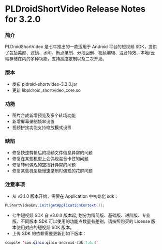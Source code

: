 # PLDroidShortVideo Release Notes for 3.2.0

### 简介

PLDroidShortVideo 是七牛推出的一款适用于 Android 平台的短视频 SDK，提供了包括美颜、滤镜、水印、断点录制、分段回删、视频编辑、混音特效、本地/云端存储在内的多种功能，支持高度定制以及二次开发。

### 版本

* 发布 pldroid-shortvideo-3.2.0.jar
* 更新 libpldroid\_shortvideo_core.so

### 功能

* 图片合成新增预览及多个转场功能
* 新增屏幕录制帧率设置
* 视频拼接功能支持缩放模式设置

### 缺陷
* 修复快速剪辑后的视频文件信息异常的问题
* 修复在某些机型上会偶现混音卡住的问题
* 修复转码偶现的空指针异常的问题
* 修复某些机型极慢速录制时偶现的花屏问题

### 注意事项

* 从 v3.1.0 版本开始，需要在 Application 中初始化 sdk：

```java
PLShortVideoEnv.init(getApplicationContext());
```

* 七牛短视频 SDK 自 v3.0.0 版本起, 划分为精简版、基础版、进阶版、专业版。不同版本 SDK 可以使用的功能点数量有差别，请按照购买的 License 版本使用对应的短视频 SDK 版本。
* 上传 SDK 的依赖需要更新到如下版本：

```java
compile 'com.qiniu:qiniu-android-sdk:7.6.4'
```


